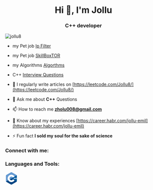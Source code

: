 <h1 align="center">Hi 👋, I'm Jollu</h1>
<h3 align="center">C++ developer</h3>

<p align="left"> <img src="https://komarev.com/ghpvc/?username=jollu8&label=Profile%20views&color=0e75b6&style=flat" alt="jollu8" /> </p>

- my Pet job [Ip Filter](https://github.com/Jollu8/filteripaddress)
- my Pet job [SkillBoxTOR](https://github.com/Jollu8/SkillBoxTOR)
- my Algorithms [Algorthms](https://github.com/Jollu8/Algorithms)

- C++ [Interview Questions](https://github.com/Jollu8/C-INTERVIEW-QUESTIONS) 


- 📝 I regularly write articles on [https://leetcode.com/Jollu8/](https://leetcode.com/Jollu8/)

- 💬 Ask me about **C++** Questions

- 📫 How to reach me **zholu008@gmail.com**

- 📄 Know about my experiences [https://career.habr.com/jollu-emil](https://career.habr.com/jollu-emil)

- ⚡ Fun fact **I sold my soul for the sake of science**

<h3 align="left">Connect with me:</h3>
<p align="left">
</p>

<h3 align="left">Languages and Tools:</h3>
<p align="left"> <a href="https://www.w3schools.com/cpp/" target="_blank" rel="noreferrer"> <img src="https://raw.githubusercontent.com/devicons/devicon/master/icons/cplusplus/cplusplus-original.svg" alt="cplusplus" width="40" height="40"/> </a> </p>
